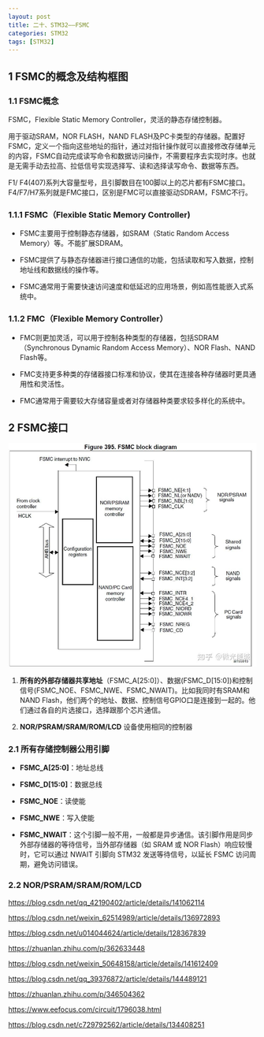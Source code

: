 ```yaml
---
layout: post
title: 二十、STM32——FSMC
categories: STM32
tags: [STM32]
---
```


## 1 FSMC的概念及结构框图

### 1.1 FSMC概念

FSMC，Flexible Static Memory Controller，灵活的静态存储控制器。

用于驱动SRAM，NOR FLASH，NAND FLASH及PC卡类型的存储器。配置好FSMC，定义一个指向这些地址的指针，通过对指针操作就可以直接修改存储单元的内容，FSMC自动完成读写命令和数据访问操作，不需要程序去实现时序。也就是无需手动去拉高、拉低信号实现选择写、读和选择读写命令、数据等东西。

F1/ F4(407)系列大容量型号，且引脚数目在100脚以上的芯片都有FSMC接口。F4/F7/H7系列就是FMC接口，区别是FMC可以直接驱动SDRAM，FSMC不行。

### 1.1.1 FSMC（Flexible Static Memory Controller)

- FSMC主要用于控制静态存储器，如SRAM（Static Random Access Memory）等。不能扩展SDRAM。

- FSMC提供了与静态存储器进行接口通信的功能，包括读取和写入数据，控制地址线和数据线的操作等。

- FSMC通常用于需要快速访问速度和低延迟的应用场景，例如高性能嵌入式系统中。

### 1.1.2 FMC（Flexible Memory Controller）

- FMC则更加灵活，可以用于控制各种类型的存储器，包括SDRAM（Synchronous Dynamic Random Access Memory）、NOR Flash、NAND Flash等。

- FMC支持更多种类的存储器接口标准和协议，使其在连接各种存储器时更具通用性和灵活性。

- FMC通常用于需要较大存储容量或者对存储器种类要求较多样化的系统中。

## 2 FSMC接口

![alt text](image.png)

1. **所有的外部存储器共享地址**（FSMC_A[25:0]）、数据(FSMC_D[15:0])和控制信号(FSMC_NOE、FSMC_NWE、FSMC_NWAIT)。比如我同时有SRAM和NAND Flash，他们两个的地址、数据、控制信号GPIO口是连接到一起的。他们通过各自的片选接口，选择跟那个芯片通信。

2. **NOR/PSRAM/SRAM/ROM/LCD** 设备使用相同的控制器

### 2.1 所有存储控制器公用引脚

- **FSMC_A[25:0]**：地址总线

- **FSMC_D[15:0]**：数据总线

- **FSMC_NOE**：读使能

- **FSMC_NWE**：写入使能

- **FSMC_NWAIT**：这个引脚一般不用，一般都是异步通信。该引脚作用是同步外部存储器的等待信号，当外部存储器（如 SRAM 或 NOR Flash）响应较慢时，它可以通过 NWAIT 引脚向 STM32 发送等待信号，以延长 FSMC 访问周期，避免访问错误。

### 2.2 NOR/PSRAM/SRAM/ROM/LCD


https://blog.csdn.net/qq_42190402/article/details/141062114

https://blog.csdn.net/weixin_62514989/article/details/136972893

https://blog.csdn.net/u014044624/article/details/128367839

https://zhuanlan.zhihu.com/p/362633448

https://blog.csdn.net/weixin_50648158/article/details/141612409

https://blog.csdn.net/qq_39376872/article/details/144489121

https://zhuanlan.zhihu.com/p/346504362

https://www.eefocus.com/circuit/1796038.html

https://blog.csdn.net/c729792562/article/details/134408251